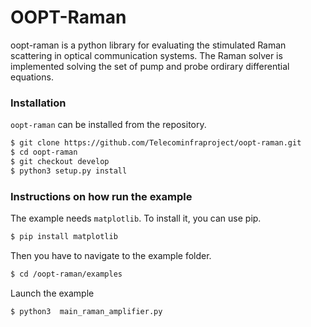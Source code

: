 # OOPT-Raman

oopt-raman is a python library for evaluating the stimulated Raman scattering in optical communication systems.
The Raman solver is implemented solving the set of pump and probe ordirary differential equations.

### Installation

`oopt-raman` can be installed from the repository.
```sh
$ git clone https://github.com/Telecominfraproject/oopt-raman.git
$ cd oopt-raman
$ git checkout develop
$ python3 setup.py install
```

### Instructions on how run the example

The example needs `matplotlib`. To install it, you can use pip.
```sh
$ pip install matplotlib
```

Then you have to navigate to the example folder.
```sh
$ cd /oopt-raman/examples
```

Launch the example
```sh
$ python3  main_raman_amplifier.py
```
